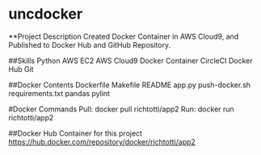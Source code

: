 # uncdocker

**Project Description
Created Docker Container in AWS Cloud9, and Published to Docker Hub and GitHub Repository.

##Skills 
Python
AWS EC2
AWS Cloud9
Docker Container
CircleCI
Docker Hub
Git

##Docker Contents
Dockerfile
Makefile
README
app.py
push-docker.sh
requirements.txt
pandas
pylint

#Docker Commands
Pull: docker pull richtotti/app2
Run: docker run richtotti/app2

##Docker Hub Container for this project
https://hub.docker.com/repository/docker/richtotti/app2
